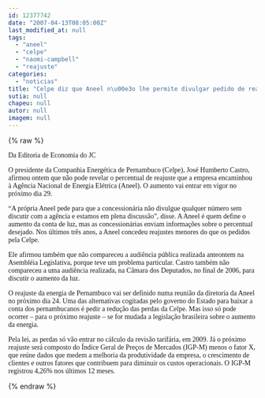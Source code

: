 ```yaml
---
id: 12377742
date: "2007-04-13T08:05:00Z"
last_modified_at: null
tags:
  - "aneel"
  - "celpe"
  - "naomi-campbell"
  - "reajuste"
categories:
  - "noticias"
title: "Celpe diz que Aneel n\u00e3o lhe permite divulgar pedido de reajuste"
sutia: null
chapeu: null
autor: null
imagem: null
---
```

{% raw %}
<p><P><FONT face=Verdana>Da Editoria de Economia do JC&nbsp;</FONT></P></p>
<p><P><FONT face=Verdana>O presidente da Companhia Energética de Pernambuco (Celpe), José Humberto Castro, afirmou ontem que não pode revelar o percentual de reajuste que a empresa encaminhou à Agência Nacional de Energia Elétrica (Aneel). O aumento vai entrar em vigor no próximo dia 29. </FONT></P></p>
<p><P><FONT face=Verdana>“A própria Aneel pede para que a concessionária não divulgue qualquer número sem discutir com a agência e estamos em plena discussão”, disse. A Aneel é quem define o aumento da conta de luz, mas as concessionárias enviam informações sobre o percentual desejado. Nos últimos três anos, a Aneel concedeu reajustes menores do que os pedidos pela Celpe.</FONT></P></p>
<p><P><FONT face=Verdana>Ele afirmou também que não compareceu a audiência pública realizada anteontem na Asembléia Legislativa, porque teve um problema particular. Castro também não compareceu a uma audiência realizada, na Câmara dos Deputados, no final de 2006, para discutir o aumento da luz.</FONT></P></p>
<p><P><FONT face=Verdana>O reajuste da energia de Pernambuco vai ser definido numa reunião da diretoria da Aneel no próximo dia 24. Uma das alternativas cogitadas pelo governo do Estado para baixar a conta dos pernambucanos é pedir a redução das perdas da Celpe. Mas isso só pode ocorrer – para o próximo reajuste – se for mudada a legislação brasileira sobre o aumento da energia.</FONT></P></p>
<p><P><FONT face=Verdana>Pela lei, as perdas só vão entrar no cálculo da revisão tarifária, em 2009. Já o próximo reajuste será composto do Índice Geral de Preços de Mercados (IGP-M) menos o fator X, que reúne dados que medem a melhoria da produtividade da empresa, o crescimento de clientes e outros fatores que contribuem para diminuir os custos operacionais. O IGP-M registrou 4,26% nos últimos 12 meses.</P></FONT> </p>
{% endraw %}